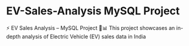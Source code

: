 # EV-Sales-Analysis MySQL Project
⚡ EV Sales Analysis – MySQL Project 🚗📊 This project showcases an in-depth analysis of Electric Vehicle (EV) sales data in India
